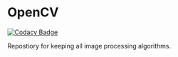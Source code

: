 # OpenCV


[![Codacy Badge](https://api.codacy.com/project/badge/Grade/587ef792b3234647bd22f87008329384)](https://www.codacy.com/app/sohanrudra/OpenCV?utm_source=github.com&utm_medium=referral&utm_content=rudrasohan/OpenCV&utm_campaign=badger)


Repostiory for keeping all image processing algorithms.
